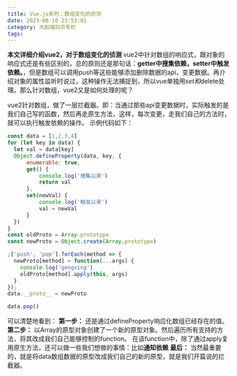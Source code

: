 ```yaml
---
title: Vue.js系列：数组变化的侦测
date: 2023-08-10 23:53:01
category: 大前端剑宗专栏
tags:
---
```

**本文详细介绍vue2，对于数组变化的侦测**
vue2中针对数组的响应式，跟对象的响应式还是有些区别的，总的原则还是那句话：**getter中搜集依赖，setter中触发依赖。**，但是数组可以调用push等这些能够添加删除数据的api，变更数据。再介绍对象的属性监听时说过，这种操作无法捕捉到，所以vue单独用$set和$delete处理。那么针对数组，vue2又是如何处理的呢？

vue2针对数组，做了一层拦截器。即：当通过那些api变更数据时，实际触发的是我们自己写的函数，然后再走原生方法，这样，每次变更，走我们自己的方法时，就可以执行触发依赖的操作。
示例代码如下：
```javascript
const data = [1,2,3,4]
for (let key in data) {
  let val = data[key]
  Object.defineProperty(data, key, {
      enumerable: true,
      get() {
          console.log('搜集以来')
          return val
      },
      set(newVal) {
          console.log('触发以来')
          val = newVal
      }
  })
}
const oldProto = Array.prototype
const newProto = Object.create(Array.prototype)

;['push', 'pop'].forEach(method => {
  newProto[method] = function(...args) {
    console.log('gengxing')
    oldProto[method].apply(this, args)
  } 
});
data.__proto__ = newProto

data.pop()
```
可以清楚地看到：
**第一步：** 还是通过defineProperty响应化数组已经存在的值。
**第二步：** 以Array的原型对象创建了一个新的原型对象。然后遍历所有支持的方法，将其改成我们自己能够控制的function。
在该function中，除了通过apply复用原生方法，还可以做一些我们想做的事情：比如**通知依赖**
**最后：** 当然最重要的，就是将data数组数据的原型改成我们自己的新的原型，就是我们开篇说的拦截器。
